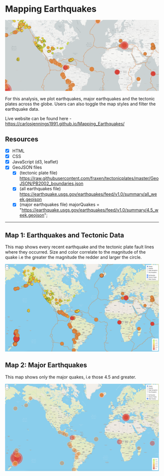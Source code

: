 # Mapping Earthquakes

<img src="https://github.com/carlosjennings1991/Mapping_Earthquakes/blob/main/map%20screenshot.png">

For this analysis, we plot earthquakes, major earthquakes and the tectonic plates across the globe. Users can also toggle the map styles and filter the earthquake data. 

Live website can be found here - https://carlosjennings1991.github.io/Mapping_Earthquakes/

## Resources
- [x] HTML
- [x] CSS
- [x] JavaScript (d3, leaflet)
- [x] GeoJSON files 
  - [x] (tectonic plate file) https://raw.githubusercontent.com/fraxen/tectonicplates/master/GeoJSON/PB2002_boundaries.json
  - [x] (all earthquakes file) https://earthquake.usgs.gov/earthquakes/feed/v1.0/summary/all_week.geojson
  - [x] (major earthquakes file) majorQuakes = "https://earthquake.usgs.gov/earthquakes/feed/v1.0/summary/4.5_week.geojson";

___

## Map 1: Earthquakes and Tectonic Data

This map shows every recent earthquake and the tectonic plate fault lines where they occurred. Size and color correlate to the magnitude of the quake i.e the greater the magnitude the redder and larger the circle. 

<img src="https://github.com/carlosjennings1991/Mapping_Earthquakes/blob/main/map1.png">

## Map 2: Major Earthquakes

This map shows only the major quakes, i.e those 4.5 and greater. 

<img src="https://github.com/carlosjennings1991/Mapping_Earthquakes/blob/main/map2.png">
